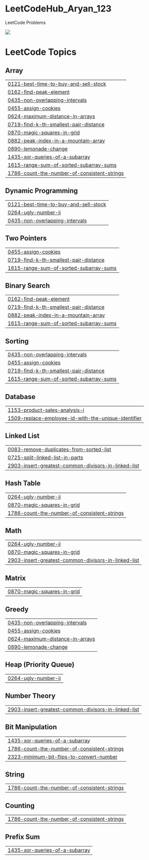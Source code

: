 # LeetCodeHub_Aryan_123
LeetCode Problems

![](https://leetcard.jacoblin.cool/Sachan_123?ext=heatmap)


<!---LeetCode Topics Start-->
# LeetCode Topics
## Array
|  |
| ------- |
| [0121-best-time-to-buy-and-sell-stock](https://github.com/aryan1234-coder/LeetCodeHub_Aryan_123/tree/master/0121-best-time-to-buy-and-sell-stock) |
| [0162-find-peak-element](https://github.com/aryan1234-coder/LeetCodeHub_Aryan_123/tree/master/0162-find-peak-element) |
| [0435-non-overlapping-intervals](https://github.com/aryan1234-coder/LeetCodeHub_Aryan_123/tree/master/0435-non-overlapping-intervals) |
| [0455-assign-cookies](https://github.com/aryan1234-coder/LeetCodeHub_Aryan_123/tree/master/0455-assign-cookies) |
| [0624-maximum-distance-in-arrays](https://github.com/aryan1234-coder/LeetCodeHub_Aryan_123/tree/master/0624-maximum-distance-in-arrays) |
| [0719-find-k-th-smallest-pair-distance](https://github.com/aryan1234-coder/LeetCodeHub_Aryan_123/tree/master/0719-find-k-th-smallest-pair-distance) |
| [0870-magic-squares-in-grid](https://github.com/aryan1234-coder/LeetCodeHub_Aryan_123/tree/master/0870-magic-squares-in-grid) |
| [0882-peak-index-in-a-mountain-array](https://github.com/aryan1234-coder/LeetCodeHub_Aryan_123/tree/master/0882-peak-index-in-a-mountain-array) |
| [0890-lemonade-change](https://github.com/aryan1234-coder/LeetCodeHub_Aryan_123/tree/master/0890-lemonade-change) |
| [1435-xor-queries-of-a-subarray](https://github.com/aryan1234-coder/LeetCodeHub_Aryan_123/tree/master/1435-xor-queries-of-a-subarray) |
| [1615-range-sum-of-sorted-subarray-sums](https://github.com/aryan1234-coder/LeetCodeHub_Aryan_123/tree/master/1615-range-sum-of-sorted-subarray-sums) |
| [1786-count-the-number-of-consistent-strings](https://github.com/aryan1234-coder/LeetCodeHub_Aryan_123/tree/master/1786-count-the-number-of-consistent-strings) |
## Dynamic Programming
|  |
| ------- |
| [0121-best-time-to-buy-and-sell-stock](https://github.com/aryan1234-coder/LeetCodeHub_Aryan_123/tree/master/0121-best-time-to-buy-and-sell-stock) |
| [0264-ugly-number-ii](https://github.com/aryan1234-coder/LeetCodeHub_Aryan_123/tree/master/0264-ugly-number-ii) |
| [0435-non-overlapping-intervals](https://github.com/aryan1234-coder/LeetCodeHub_Aryan_123/tree/master/0435-non-overlapping-intervals) |
## Two Pointers
|  |
| ------- |
| [0455-assign-cookies](https://github.com/aryan1234-coder/LeetCodeHub_Aryan_123/tree/master/0455-assign-cookies) |
| [0719-find-k-th-smallest-pair-distance](https://github.com/aryan1234-coder/LeetCodeHub_Aryan_123/tree/master/0719-find-k-th-smallest-pair-distance) |
| [1615-range-sum-of-sorted-subarray-sums](https://github.com/aryan1234-coder/LeetCodeHub_Aryan_123/tree/master/1615-range-sum-of-sorted-subarray-sums) |
## Binary Search
|  |
| ------- |
| [0162-find-peak-element](https://github.com/aryan1234-coder/LeetCodeHub_Aryan_123/tree/master/0162-find-peak-element) |
| [0719-find-k-th-smallest-pair-distance](https://github.com/aryan1234-coder/LeetCodeHub_Aryan_123/tree/master/0719-find-k-th-smallest-pair-distance) |
| [0882-peak-index-in-a-mountain-array](https://github.com/aryan1234-coder/LeetCodeHub_Aryan_123/tree/master/0882-peak-index-in-a-mountain-array) |
| [1615-range-sum-of-sorted-subarray-sums](https://github.com/aryan1234-coder/LeetCodeHub_Aryan_123/tree/master/1615-range-sum-of-sorted-subarray-sums) |
## Sorting
|  |
| ------- |
| [0435-non-overlapping-intervals](https://github.com/aryan1234-coder/LeetCodeHub_Aryan_123/tree/master/0435-non-overlapping-intervals) |
| [0455-assign-cookies](https://github.com/aryan1234-coder/LeetCodeHub_Aryan_123/tree/master/0455-assign-cookies) |
| [0719-find-k-th-smallest-pair-distance](https://github.com/aryan1234-coder/LeetCodeHub_Aryan_123/tree/master/0719-find-k-th-smallest-pair-distance) |
| [1615-range-sum-of-sorted-subarray-sums](https://github.com/aryan1234-coder/LeetCodeHub_Aryan_123/tree/master/1615-range-sum-of-sorted-subarray-sums) |
## Database
|  |
| ------- |
| [1153-product-sales-analysis-i](https://github.com/aryan1234-coder/LeetCodeHub_Aryan_123/tree/master/1153-product-sales-analysis-i) |
| [1509-replace-employee-id-with-the-unique-identifier](https://github.com/aryan1234-coder/LeetCodeHub_Aryan_123/tree/master/1509-replace-employee-id-with-the-unique-identifier) |
## Linked List
|  |
| ------- |
| [0083-remove-duplicates-from-sorted-list](https://github.com/aryan1234-coder/LeetCodeHub_Aryan_123/tree/master/0083-remove-duplicates-from-sorted-list) |
| [0725-split-linked-list-in-parts](https://github.com/aryan1234-coder/LeetCodeHub_Aryan_123/tree/master/0725-split-linked-list-in-parts) |
| [2903-insert-greatest-common-divisors-in-linked-list](https://github.com/aryan1234-coder/LeetCodeHub_Aryan_123/tree/master/2903-insert-greatest-common-divisors-in-linked-list) |
## Hash Table
|  |
| ------- |
| [0264-ugly-number-ii](https://github.com/aryan1234-coder/LeetCodeHub_Aryan_123/tree/master/0264-ugly-number-ii) |
| [0870-magic-squares-in-grid](https://github.com/aryan1234-coder/LeetCodeHub_Aryan_123/tree/master/0870-magic-squares-in-grid) |
| [1786-count-the-number-of-consistent-strings](https://github.com/aryan1234-coder/LeetCodeHub_Aryan_123/tree/master/1786-count-the-number-of-consistent-strings) |
## Math
|  |
| ------- |
| [0264-ugly-number-ii](https://github.com/aryan1234-coder/LeetCodeHub_Aryan_123/tree/master/0264-ugly-number-ii) |
| [0870-magic-squares-in-grid](https://github.com/aryan1234-coder/LeetCodeHub_Aryan_123/tree/master/0870-magic-squares-in-grid) |
| [2903-insert-greatest-common-divisors-in-linked-list](https://github.com/aryan1234-coder/LeetCodeHub_Aryan_123/tree/master/2903-insert-greatest-common-divisors-in-linked-list) |
## Matrix
|  |
| ------- |
| [0870-magic-squares-in-grid](https://github.com/aryan1234-coder/LeetCodeHub_Aryan_123/tree/master/0870-magic-squares-in-grid) |
## Greedy
|  |
| ------- |
| [0435-non-overlapping-intervals](https://github.com/aryan1234-coder/LeetCodeHub_Aryan_123/tree/master/0435-non-overlapping-intervals) |
| [0455-assign-cookies](https://github.com/aryan1234-coder/LeetCodeHub_Aryan_123/tree/master/0455-assign-cookies) |
| [0624-maximum-distance-in-arrays](https://github.com/aryan1234-coder/LeetCodeHub_Aryan_123/tree/master/0624-maximum-distance-in-arrays) |
| [0890-lemonade-change](https://github.com/aryan1234-coder/LeetCodeHub_Aryan_123/tree/master/0890-lemonade-change) |
## Heap (Priority Queue)
|  |
| ------- |
| [0264-ugly-number-ii](https://github.com/aryan1234-coder/LeetCodeHub_Aryan_123/tree/master/0264-ugly-number-ii) |
## Number Theory
|  |
| ------- |
| [2903-insert-greatest-common-divisors-in-linked-list](https://github.com/aryan1234-coder/LeetCodeHub_Aryan_123/tree/master/2903-insert-greatest-common-divisors-in-linked-list) |
## Bit Manipulation
|  |
| ------- |
| [1435-xor-queries-of-a-subarray](https://github.com/aryan1234-coder/LeetCodeHub_Aryan_123/tree/master/1435-xor-queries-of-a-subarray) |
| [1786-count-the-number-of-consistent-strings](https://github.com/aryan1234-coder/LeetCodeHub_Aryan_123/tree/master/1786-count-the-number-of-consistent-strings) |
| [2323-minimum-bit-flips-to-convert-number](https://github.com/aryan1234-coder/LeetCodeHub_Aryan_123/tree/master/2323-minimum-bit-flips-to-convert-number) |
## String
|  |
| ------- |
| [1786-count-the-number-of-consistent-strings](https://github.com/aryan1234-coder/LeetCodeHub_Aryan_123/tree/master/1786-count-the-number-of-consistent-strings) |
## Counting
|  |
| ------- |
| [1786-count-the-number-of-consistent-strings](https://github.com/aryan1234-coder/LeetCodeHub_Aryan_123/tree/master/1786-count-the-number-of-consistent-strings) |
## Prefix Sum
|  |
| ------- |
| [1435-xor-queries-of-a-subarray](https://github.com/aryan1234-coder/LeetCodeHub_Aryan_123/tree/master/1435-xor-queries-of-a-subarray) |
<!---LeetCode Topics End-->